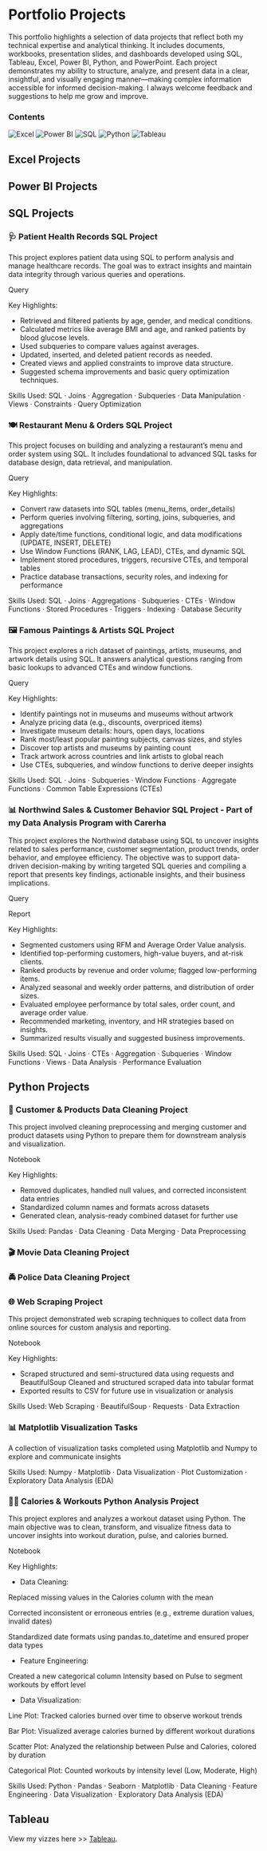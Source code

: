 # Portfolio Projects

This portfolio highlights a selection of data projects that reflect both my technical expertise and analytical thinking. It includes documents, workbooks, presentation slides, and dashboards developed using SQL, Tableau, Excel, Power BI, Python, and PowerPoint. Each project demonstrates my ability to structure, analyze, and present data in a clear, insightful, and visually engaging manner—making complex information accessible for informed decision-making.
I always welcome feedback and suggestions to help me grow and improve.

### Contents 

![Excel](https://img.shields.io/badge/Excel-217346?style=for-the-badge&logo=microsoft-excel&logoColor=white)
![Power BI](https://img.shields.io/badge/Power%20BI-F2C811?style=for-the-badge&logo=power-bi&logoColor=black)
![SQL](https://img.shields.io/badge/SQL-005C84?style=for-the-badge&logo=postgresql&logoColor=white)
![Python](https://img.shields.io/badge/Python-3776AB?style=for-the-badge&logo=python&logoColor=white)
![Tableau](https://img.shields.io/badge/Tableau-E97627?style=for-the-badge&logo=tableau&logoColor=white)

 

## Excel Projects 
## Power BI Projects 

## SQL Projects 

### 🩺 Patient Health Records SQL Project

This project explores patient data using SQL to perform analysis and manage healthcare records. The goal was to extract insights and maintain data integrity through various queries and operations.

Query 

Key Highlights:
- Retrieved and filtered patients by age, gender, and medical conditions.
- Calculated metrics like average BMI and age, and ranked patients by blood glucose levels.
- Used subqueries to compare values against averages.
- Updated, inserted, and deleted patient records as needed.
- Created views and applied constraints to improve data structure.
- Suggested schema improvements and basic query optimization techniques.

Skills Used:
SQL · Joins · Aggregation · Subqueries · Data Manipulation · Views · Constraints · Query Optimization

### 🍽️ Restaurant Menu & Orders SQL Project

This project focuses on building and analyzing a restaurant’s menu and order system using SQL. It includes foundational to advanced SQL tasks for database design, data retrieval, and manipulation.

Query 

Key Highlights:
- Convert raw datasets into SQL tables (menu_items, order_details)
- Perform queries involving filtering, sorting, joins, subqueries, and aggregations
- Apply date/time functions, conditional logic, and data modifications (UPDATE, INSERT, DELETE)
- Use Window Functions (RANK, LAG, LEAD), CTEs, and dynamic SQL
- Implement stored procedures, triggers, recursive CTEs, and temporal tables
- Practice database transactions, security roles, and indexing for performance

Skills Used:
SQL · Joins · Aggregations · Subqueries · CTEs · Window Functions · Stored Procedures · Triggers · Indexing · Database Security

### 🖼️ Famous Paintings & Artists SQL Project

This project explores a rich dataset of paintings, artists, museums, and artwork details using SQL. It answers analytical questions ranging from basic lookups to advanced CTEs and window functions.

Query 

Key Highlights:
- Identify paintings not in museums and museums without artwork
- Analyze pricing data (e.g., discounts, overpriced items)
- Investigate museum details: hours, open days, locations
- Rank most/least popular painting subjects, canvas sizes, and styles
- Discover top artists and museums by painting count
- Track artwork across countries and link artists to global reach
- Use CTEs, subqueries, and window functions to derive deeper insights

Skills Used:
SQL · Joins · Subqueries · Window Functions · Aggregate Functions · Common Table Expressions (CTEs)

### 📊 Northwind Sales & Customer Behavior SQL Project - Part of my Data Analysis Program with Carerha 

This project explores the Northwind database using SQL to uncover insights related to sales performance, customer segmentation, product trends, order behavior, and employee efficiency. The objective was to support data-driven decision-making by writing targeted SQL queries and compiling a report that presents key findings, actionable insights, and their business implications.

Query

Report

Key Highlights:
- Segmented customers using RFM and Average Order Value analysis.
- Identified top-performing customers, high-value buyers, and at-risk clients.
- Ranked products by revenue and order volume; flagged low-performing items.
- Analyzed seasonal and weekly order patterns, and distribution of order sizes.
- Evaluated employee performance by total sales, order count, and average order value.
- Recommended marketing, inventory, and HR strategies based on insights.
- Summarized results visually and suggested business improvements.

Skills Used:
SQL · Joins · CTEs · Aggregation · Subqueries · Window Functions · Views · Data Analysis · Performance Evaluation

## Python Projects 

### 🧹 Customer & Products Data Cleaning Project
This project involved cleaning preprocessing and merging customer and product datasets using Python to prepare them for downstream analysis and visualization.

Notebook 

Key Highlights:
- Removed duplicates, handled null values, and corrected inconsistent data entries
- Standardized column names and formats across datasets
- Generated clean, analysis-ready combined dataset for further use

Skills Used:
Pandas · Data Cleaning · Data Merging · Data Preprocessing

### 🎬 Movie Data Cleaning Project

### 🚔 Police Data Cleaning Project

### 🌐 Web Scraping Project
This project demonstrated web scraping techniques to collect data from online sources for custom analysis and reporting.

Notebook 

Key Highlights:
- Scraped structured and semi-structured data using requests and BeautifulSoup
 Cleaned and structured scraped data into tabular format
- Exported results to CSV for future use in visualization or analysis

Skills Used:
Web Scraping · BeautifulSoup · Requests · Data Extraction 

### 📊 Matplotlib Visualization Tasks
A collection of visualization tasks completed using Matplotlib and Numpy to explore and communicate insights 

Skills Used:
Numpy · Matplotlib · Data Visualization · Plot Customization · Exploratory Data Analysis (EDA)

### 🏋️‍♀️ Calories & Workouts Python Analysis Project
This project explores and analyzes a workout dataset using Python. The main objective was to clean, transform, and visualize fitness data to uncover insights into workout duration, pulse, and calories burned.

Notebook 

Key Highlights:
- Data Cleaning:

Replaced missing values in the Calories column with the mean

Corrected inconsistent or erroneous entries (e.g., extreme duration values, invalid dates)

Standardized date formats using pandas.to_datetime and ensured proper data types

- Feature Engineering:

Created a new categorical column Intensity based on Pulse to segment workouts by effort level

- Data Visualization:

Line Plot: Tracked calories burned over time to observe workout trends

Bar Plot: Visualized average calories burned by different workout durations

Scatter Plot: Analyzed the relationship between Pulse and Calories, colored by duration

Categorical Plot: Counted workouts by intensity level (Low, Moderate, High)

Skills Used:
Python · Pandas · Seaborn · Matplotlib · Data Cleaning · Feature Engineering · Data Visualization · Exploratory Data Analysis (EDA)


## Tableau

View my vizzes here >> [Tableau](https://public.tableau.com/app/profile/mariam.ahmed7642/vizzes). 

